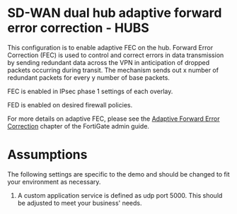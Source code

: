 # SD-WAN dual hub adaptive forward error correction - HUBS

This configuration is to enable adaptive FEC on the hub. Forward Error Correction (FEC) is used to control and correct errors in data transmission by sending redundant data across the VPN in anticipation of dropped packets occurring during transit. The mechanism sends out x number of redundant packets for every y number of base packets.

FEC is enabled in IPsec phase 1 settings of each overlay.

FED is enabled on desired firewall policies.

For more details on adaptive FEC, please see the [Adaptive Forward Error Correction](https://docs.fortinet.com/document/fortigate/7.4.99/administration-guide/169010/adaptive-forward-error-correction) chapter of the FortiGate admin guide.

# Assumptions

The following settings are specific to the demo and should be changed to fit your environment as necessary.

1) A custom application service is defined as udp port 5000. This should be adjusted to meet your business' needs.